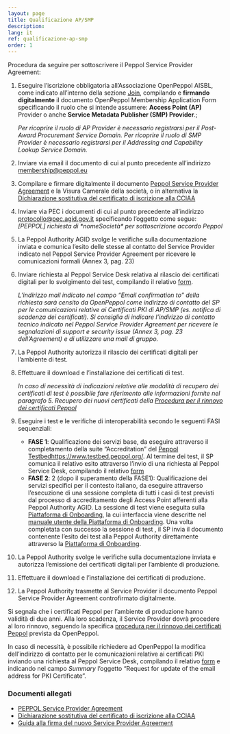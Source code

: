 ```yaml
---
layout: page
title: Qualificazione AP/SMP
description:
lang: it
ref: qualificazione-ap-smp
order: 1
---
```

Procedura da seguire per sottoscrivere il Peppol Service Provider Agreement:

1. Eseguire l’iscrizione obbligatoria all’Associazione OpenPeppol AISBL, come indicato all’interno della sezione [Join](https://peppol.org/join/), compilando e **firmando digitalmente** il documento OpenPeppol Membership Application Form specificando il ruolo che si intende assumere: **Access Point (AP)** Provider o anche **Service Metadata Publisher (SMP) Provider**.;

      _Per ricoprire il ruolo di AP Provider è necessario registrarsi per il Post-Award Procurement Service Domain._
      _Per ricoprire il ruolo di SMP Provider è necessario registrarsi per il Addressing and Capability Lookup Service Domain._

2. Inviare via email il documento di cui al punto precedente all’indirizzo [membership@peppol.eu](mailto:membership@peppol.eu)

3. Compilare e firmare digitalmente il documento [Peppol Service Provider Agreement](https://peppol.agid.gov.it//attachments/PeppolServiceProviderAgreement_V_1_1_giu2023.pdf) e la Visura Camerale della società, o in alternativa la [Dichiarazione sostitutiva del certificato di iscrizione alla CCIAA](https://peppol.agid.gov.it/attachments/dichirazione_rea_compilabile_rev201812.pdf)

4. Inviare via PEC i documenti di cui al punto precedente all’indirizzo [protocollo@pec.agid.gov.it](mailto:protocollo@pec.agid.gov.it) specificando l’oggetto come segue: _[PEPPOL] richiesta di \*nomeSocietà\* per sottoscrizione accordo Peppol_

5. La Peppol Authority AGID svolge le verifiche sulla documentazione inviata e comunica l’esito delle stesse al contatto del Service Provider indicato nel Peppol Service Provider Agreement per ricevere le comunicazioni formali (Annex 3, pag. 23)

6. Inviare richiesta al Peppol Service Desk relativa al rilascio dei certificati digitali per lo svolgimento dei test, compilando il relativo [form](https://openpeppol.atlassian.net/servicedesk/customer/portal/1/group/1/create/13).

      _L’indirizzo mail indicato nel campo “Email confirmation to” della richiesta sarà censito da OpenPeppol come indirizzo di contatto del SP per le comunicazioni relative ai Certificati PKI di AP/SMP (es. notifica di scadenza dei certificati). Si consiglia di indicare l’indirizzo di contatto tecnico indicato nel Peppol Service Provider Agreement per ricevere le segnalazioni di support e security issue (Annex 3, pag. 23 dell’Agreement) e di utilizzare una mail di gruppo._

7. La Peppol Authority autorizza il rilascio dei certificati digitali per l’ambiente di test.

8. Effettuare il download e l’installazione dei certificati di test.

      _In caso di necessità di indicazioni relative alle modalità di recupero dei certificati di test è possibile fare riferimento alle informazioni fornite nel paragrafo 5. Recupero dei nuovi certificati della [Procedura per il rinnovo dei certificati Peppol](https://peppol-docs.agid.gov.it/manuali_utente/rinnovo_certificati_peppol)_

9. Eseguire i test e le verifiche di interoperabilità secondo le seguenti FASI sequenziali:
    - **FASE 1**: Qualificazione dei servizi base, da eseguire attraverso il completamento della suite “Accreditation” del [Peppol Testbed]()https://www.testbed.peppol.org/. Al termine dei test, il SP comunica il relativo esito attraverso l’invio di una richiesta al Peppol Service Desk, compilando il relativo [form](https://openpeppol.atlassian.net/servicedesk/customer/portal/1/group/1/create/16)
    - **FASE 2**: 2 (dopo il superamento della FASE1): Qualificazione dei servizi specifici per il contesto italiano, da eseguire attraverso l’esecuzione di una sessione completa di tutti i casi di test previsti dal processo di accreditamento degli Access Point afferenti alla Peppol Authority AGID. La sessione di test viene eseguita sulla [Piattaforma di Onboarding](https://peppol.agid.gov.it/it/qualificazione-ap-smp/piattaforma-onboarding/), la cui interfaccia viene descritte nel [manuale utente della Piattaforma di Onboarding](https://peppol-docs.agid.gov.it/manuali_utente/onboarding). Una volta completata con successo la sessione di test , il SP invia il documento contenente l’esito dei test alla Peppol Authority direttamente attraverso la <a href="https://peppol-onboarding.agid.gov.it/piattaforma-onboarding/" data-proofer-ignore>Piattaforma di Onboarding</a>.

10. La Peppol Authority svolge le verifiche sulla documentazione inviata e autorizza l’emissione dei certificati digitali per l’ambiente di produzione.

11. Effettuare il download e l’installazione dei certificati di produzione.

12. La Peppol Authority trasmette al Service Provider il documento Peppol Service Provider Agreement controfirmato digitalmente.

Si segnala che i certificati Peppol per l’ambiente di produzione hanno validità di due anni. Alla loro scadenza, il Service Provider dovrà procedere al loro rinnovo, seguendo la specifica [procedura per il rinnovo dei certificati Peppol](https://peppol-docs.agid.gov.it/manuali_utente/rinnovo_certificati_peppol) prevista da OpenPeppol.

In caso di necessità, è possibile richiedere ad OpenPeppol la modifica dell’indirizzo di contatto per le comunicazioni relative ai certificati PKI inviando una richiesta al Peppol Service Desk, compilando il relativo [form](https://openpeppol.atlassian.net/servicedesk/customer/portal/1/group/1/create/12) e indicando nel campo _Summary_ l’oggetto “Request for update of the email address for PKI Certificate”.

### Documenti allegati

- [PEPPOL Service Provider Agreement](/attachments/PeppolServiceProviderAgreement_V_1_1_giu2023.pdf)
- [Dichiarazione sostitutiva del certificato di iscrizione alla CCIAA](/attachments/dichirazione_rea_compilabile_rev201812.pdf)
- [Guida alla firma del nuovo Service Provider Agreement](/attachments/Guide_signing_agreement_V_1_0.pdf)